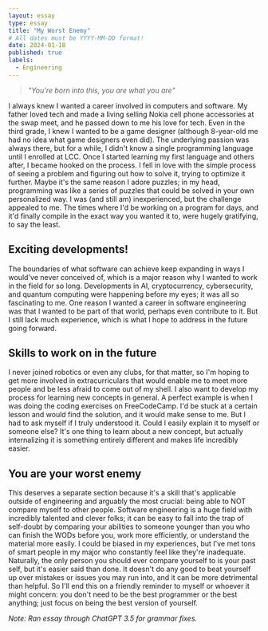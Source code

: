```yaml
---
layout: essay
type: essay
title: "My Worst Enemy"
# All dates must be YYYY-MM-DD format!
date: 2024-01-18
published: true
labels:
  - Engineering
---
```


 >*"You're born into this, you are what you are"*

I always knew I wanted a career involved in computers and software. My father loved tech and made a living selling Nokia cell phone accessories at the swap meet, and he passed down to me his love for tech. Even in the third grade, I knew I wanted to be a game designer (although 8-year-old me had no idea what game designers even did). The underlying passion was always there, but for a while, I didn't know a single programming language until I enrolled at LCC. Once I started learning my first language and others after, I became hooked on the process. I fell in love with the simple process of seeing a problem and figuring out how to solve it, trying to optimize it further. Maybe it's the same reason I adore puzzles; in my head, programming was like a series of puzzles that could be solved in your own personalized way. I was (and still am) inexperienced, but the challenge appealed to me. The times where I'd be working on a program for days, and it'd finally compile in the exact way you wanted it to, were hugely gratifying, to say the least.


## Exciting developments!


The boundaries of what software can achieve keep expanding in ways I would've never conceived of, which is a major reason why I wanted to work in the field for so long. Developments in AI, cryptocurrency, cybersecurity, and quantum computing were happening before my eyes; it was all so fascinating to me. One reason I wanted a career in software engineering was that I wanted to be part of that world, perhaps even contribute to it. But I still lack much experience, which is what I hope to address in the future going forward. 


## Skills to work on in the future


I never joined robotics or even any clubs, for that matter, so I'm hoping to get more involved in extracurriculars that would enable me to meet more people and be less afraid to come out of my shell. I also want to develop my process for learning new concepts in general. A perfect example is when I was doing the coding exercises on FreeCodeCamp. I'd be stuck at a certain lesson and would find the solution, and it would make sense to me. But I had to ask myself if I truly understood it. Could I easily explain it to myself or someone else? It's one thing to learn about a new concept, but actually internalizing it is something entirely different and makes life incredibly easier.


## You are your worst enemy 


This deserves a separate section because it's a skill that's applicable outside of engineering and arguably the most crucial: being able to NOT compare myself to other people. Software engineering is a huge field with incredibly talented and clever folks; it can be easy to fall into the trap of self-doubt by comparing your abilities to someone younger than you who can finish the WODs before you, work more efficiently, or understand the material more easily. I could be biased in my experiences, but I've met tons of smart people in my major who constantly feel like they're inadequate. Naturally, the only person you should ever compare yourself to is your past self, but it's easier said than done. It doesn't do any good to beat yourself up over mistakes or issues you may run into, and it can be more detrimental than helpful. So I'll end this on a friendly reminder to myself or whoever it might concern: you don't need to be the best programmer or the best anything; just focus on being the best version of yourself.

*Note: Ran essay through ChatGPT 3.5 for grammar fixes.*
